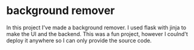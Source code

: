 # background remover
In this project I've made a background remover.
I used flask with jinja to make the UI and the backend.
This was a fun project, however I coulnd't deploy it anywhere so I can only provide the source code.
